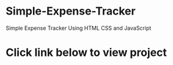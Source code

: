 # Simple-Expense-Tracker
Simple Expense Tracker Using HTML CSS and JavaScript

# Click link below to view project

